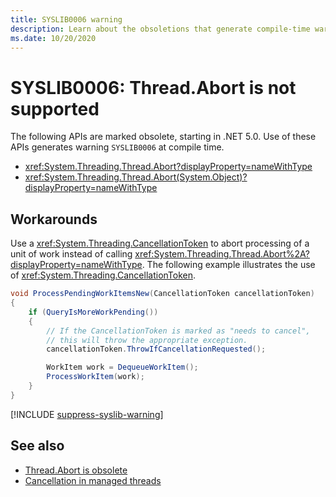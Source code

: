 ```yaml
---
title: SYSLIB0006 warning
description: Learn about the obsoletions that generate compile-time warning SYSLIB0006.
ms.date: 10/20/2020
---
```

# SYSLIB0006: Thread.Abort is not supported

The following APIs are marked obsolete, starting in .NET 5.0. Use of these APIs generates warning `SYSLIB0006` at compile time.

- <xref:System.Threading.Thread.Abort?displayProperty=nameWithType>
- <xref:System.Threading.Thread.Abort(System.Object)?displayProperty=nameWithType>

## Workarounds

Use a <xref:System.Threading.CancellationToken> to abort processing of a unit of work instead of calling <xref:System.Threading.Thread.Abort%2A?displayProperty=nameWithType>. The following example illustrates the use of <xref:System.Threading.CancellationToken>.

```csharp
void ProcessPendingWorkItemsNew(CancellationToken cancellationToken)
{
    if (QueryIsMoreWorkPending())
    {
        // If the CancellationToken is marked as "needs to cancel",
        // this will throw the appropriate exception.
        cancellationToken.ThrowIfCancellationRequested();

        WorkItem work = DequeueWorkItem();
        ProcessWorkItem(work);
    }
}
```

[!INCLUDE [suppress-syslib-warning](includes/suppress-syslib-warning.md)]

## See also

- [Thread.Abort is obsolete](../core-libraries/5.0/thread-abort-obsolete.md)
- [Cancellation in managed threads](../../../standard/threading/cancellation-in-managed-threads.md)
